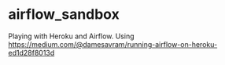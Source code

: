 # airflow_sandbox
Playing with Heroku and Airflow. Using https://medium.com/@damesavram/running-airflow-on-heroku-ed1d28f8013d
